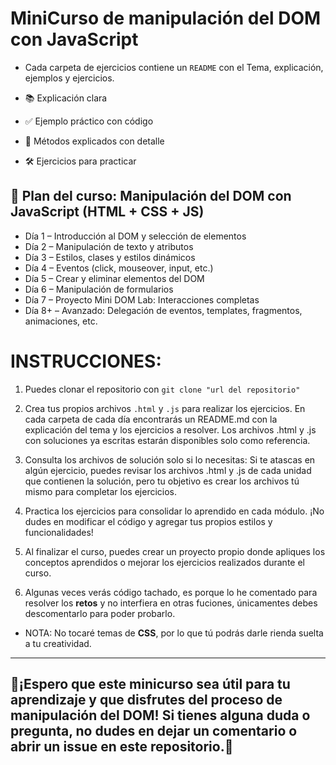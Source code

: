 # MiniCurso de manipulación del DOM con JavaScript

* Cada carpeta de ejercicios contiene un `README` con el Tema, explicación, ejemplos y ejercicios.

* 📚 Explicación clara
 
* ✅ Ejemplo práctico con código
 
* 🧠 Métodos explicados con detalle
 
* 🛠️ Ejercicios para practicar
 
## 📅 Plan del curso: Manipulación del DOM con JavaScript (HTML + CSS + JS)

- Día 1 – Introducción al DOM y selección de elementos
- Día 2 – Manipulación de texto y atributos
- Día 3 – Estilos, clases y estilos dinámicos
- Día 4 – Eventos (click, mouseover, input, etc.)
- Día 5 – Crear y eliminar elementos del DOM
- Día 6 – Manipulación de formularios
- Día 7 – Proyecto Mini DOM Lab: Interacciones completas
- Día 8+ – Avanzado: Delegación de eventos, templates, fragmentos, animaciones, etc.

# INSTRUCCIONES:

1. Puedes clonar el repositorio con `git clone "url del repositorio"`

2. Crea tus propios archivos `.html` y `.js` para realizar los ejercicios. En cada carpeta de cada día encontrarás un README.md con la explicación del tema y los ejercicios a resolver. Los archivos .html y .js con soluciones ya escritas estarán disponibles solo como referencia.

3. Consulta los archivos de solución solo si lo necesitas: Si te atascas en algún ejercicio, puedes revisar los archivos .html y .js de cada unidad que contienen la solución, pero tu objetivo es crear los archivos tú mismo para completar los ejercicios.

4. Practica los ejercicios para consolidar lo aprendido en cada módulo. ¡No dudes en modificar el código y agregar tus propios estilos y funcionalidades!

5. Al finalizar el curso, puedes crear un proyecto propio donde apliques los conceptos aprendidos o mejorar los ejercicios realizados durante el curso.

6. Algunas veces verás código tachado, es porque lo he comentado para resolver los **retos** y no interfiera en otras fuciones, únicamentes debes descomentarlo para poder probarlo.

* NOTA: No tocaré temas de **CSS**, por lo que tú podrás darle rienda suelta a tu creatividad.

---
## 🚀¡Espero que este minicurso sea útil para tu aprendizaje y que disfrutes del proceso de manipulación del DOM! Si tienes alguna duda o pregunta, no dudes en dejar un comentario o abrir un issue en este repositorio.🚀